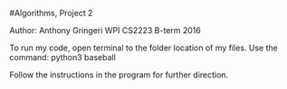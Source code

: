 #Algorithms, Project 2

Author: Anthony Gringeri
WPI CS2223 B-term 2016

To run my code, open terminal to the folder location of my files. 
Use the command: python3 baseball

Follow the instructions in the program for further direction. 
